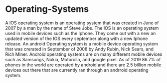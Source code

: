 # Operating-Systems
A IOS operating system is an operating system that was created in June of 2007 by a man by the name of Steve Jobs. The IOS is an operating system used in mobile devices such as the Iphone. They come out with a new an updated version of the IOS every september along with a new Iphone release.
An android Operating system is a mobile device operating system that was crerated in September of 2008 by Andy Rubin, Nick Sears, and Rich Miner. Android operating systems are on many different mobile devices such as Samsungs, Nokia, Motorolla, and google pixel. As of 2019 86.7% of phones in the world are operated by android and there are 2.5 billion mobile devices out there that are currently ran through an andrroid operating system.
